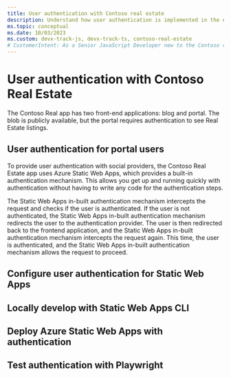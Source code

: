 ```yaml
---
title: User authentication with Contoso real estate
description: Understand how user authentication is implemented in the enterprise portal for Contoso real estate.
ms.topic: conceptual
ms.date: 10/03/2023
ms.custom: devx-track-js, devx-track-ts, contoso-real-estate
# CustomerIntent: As a Senior JavaScript Developer new to the Contoso real estate enterprise app, I want understand how the user authentication through social provides works.
---
```


# User authentication with Contoso Real Estate

The Contoso Real app has two front-end applications: blog and portal. The blob is publicly available, but the portal requires authentication to see Real Estate listings. 

## User authentication for portal users

To provide user authentication with social providers, the Contoso Real Estate app uses Azure Static Web Apps, which provides a built-in authentication mechanism. This allows you get up and running quickly with authentication without having to write any code for the authentication steps. 

The Static Web Apps in-built authentication mechanism intercepts the request and checks if the user is authenticated. If the user is not authenticated, the Static Web Apps in-built authentication mechanism redirects the user to the authentication provider. The user is then redirected back to the frontend application, and the Static Web Apps in-built authentication mechanism intercepts the request again. This time, the user is authenticated, and the Static Web Apps in-built authentication mechanism allows the request to proceed.

## Configure user authentication for Static Web Apps

## Locally develop with Static Web Apps CLI

## Deploy Azure Static Web Apps with authentication

## Test authentication with Playwright


